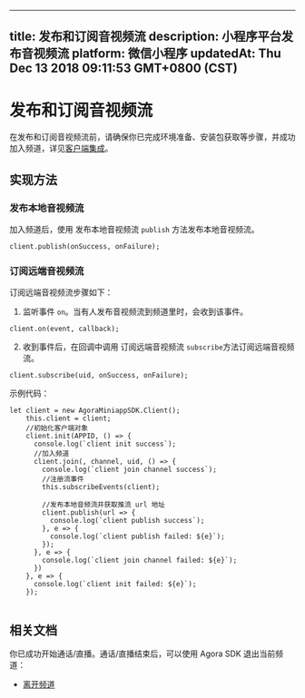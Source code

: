 
---
title: 发布和订阅音视频流
description: 小程序平台发布音视频流
platform: 微信小程序
updatedAt: Thu Dec 13 2018 09:11:53 GMT+0800 (CST)
---
# 发布和订阅音视频流
在发布和订阅音视频流前，请确保你已完成环境准备、安装包获取等步骤，并成功加入频道，详见[客户端集成](../../cn/Video/miniapp_video.md)。

## 实现方法
### 发布本地音视频流
加入频道后，使用 发布本地音视频流 `publish` 方法发布本地音视频流。

```
client.publish(onSuccess, onFailure);
```


### 订阅远端音视频流
订阅远端音视频流步骤如下：

1.  监听事件 `on`。当有人发布音视频流到频道里时，会收到该事件。


```
client.on(event, callback);
```

2.  收到事件后，在回调中调用 订阅远端音视频流 `subscribe`方法订阅远端音视频流。


```
client.subscribe(uid, onSuccess, onFailure);
```

示例代码：

```
let client = new AgoraMiniappSDK.Client();
    this.client = client;
    //初始化客户端对象
    client.init(APPID, () => {
      console.log(`client init success`);
      //加入频道
      client.join(, channel, uid, () => {
        console.log(`client join channel success`);
        //注册流事件
        this.subscribeEvents(client);

        //发布本地音频流并获取推流 url 地址
        client.publish(url => {
          console.log(`client publish success`);
        }, e => {
          console.log(`client publish failed: ${e}`);
        });
      }, e => {
        console.log(`client join channel failed: ${e}`);
      })
    }, e => {
      console.log(`client init failed: ${e}`);
    });
		
```

## 相关文档
你已成功开始通话/直播。通话/直播结束后，可以使用 Agora SDK 退出当前频道：

- [离开频道](../../cn/Video/leave_mini.md)
